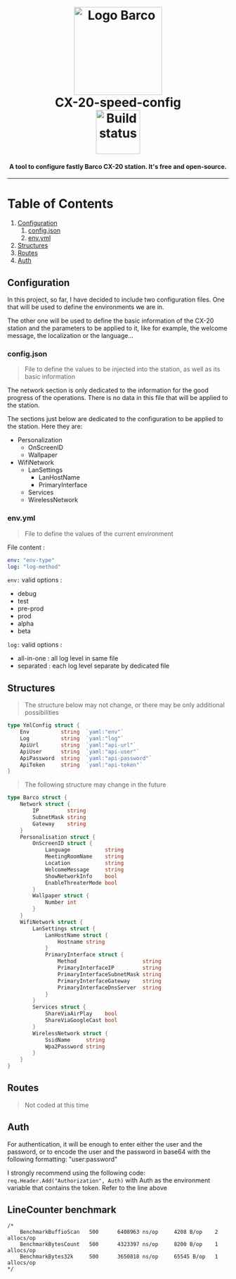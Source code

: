 <h1 align="center">
  <br>
  <a href="https://www.barco.com/en/"><img src="https://www.cap-visio.com/wp-content/uploads/2020/11/Barco-Logo-900x244.png" alt="Logo Barco" width="200"></a>
  <br>
  CX-20-speed-config
  <br>
<a href="#"><img src="https://app.travis-ci.com/Maxoulfou/CX-20-speed-config.svg?branch=main" alt="Build status" width="100"></a>
</h1>

<h4 align="center">A tool to configure fastly Barco CX-20 station. It's free and open-source.</h4>

<hr>

# Table of Contents
1. [Configuration](#configuration)
   1. [config.json](#configjson)
   2. [env.yml](#envyml)
2. [Structures](#structures)
3. [Routes](#routes)
4. [Auth](#auth)


## Configuration

In this project, so far, I have decided to include two configuration files.
One that will be used to define the environments we are in. 

The other one will be used to define the basic information of the CX-20 station and the parameters to be applied to it, 
like for example, the welcome message, the localization or the language...

### config.json

> File to define the values to be injected into the station, as well as its basic information

The network section is only dedicated to the information for the good progress of the operations. There is no data in this file that will be applied to the station.

The sections just below are dedicated to the configuration to be applied to the station. Here they are:
- Personalization
  - OnScreenID
  - Wallpaper
- WifiNetwork
  - LanSettings
    - LanHostName
    - PrimaryInterface
  - Services
  - WirelessNetwork

### env.yml

> File to define the values of the current environment

File content :

```yml
env: "env-type"
log: "log-method"
```

`env:` valid options :
- debug
- test
- pre-prod
- prod
- alpha
- beta

`log:` valid options :
- all-in-one : all log level in same file
- separated : each log level separate by dedicated file

## Structures

> The structure below may not change, or there may be only additional possibilities

```go
type YmlConfig struct {
	Env          string  `yaml:"env"`
	Log          string  `yaml:"log"`
	ApiUrl       string  `yaml:"api-url"`
	ApiUser      string  `yaml:"api-user"`
	ApiPassword  string  `yaml:"api-password"`
	ApiToken     string  `yaml:"api-token"`
}
```

> The following structure may change in the future

```go
type Barco struct {
	Network struct {
		IP         string
		SubnetMask string
		Gateway    string
	}
	Personalisation struct {
		OnScreenID struct {
			Language           string
			MeetingRoomName    string
			Location           string
			WelcomeMessage     string
			ShowNetworkInfo    bool
			EnableThreaterMode bool
		}
		Wallpaper struct {
			Number int
		}
	}
	WifiNetwork struct {
		LanSettings struct {
			LanHostName struct {
				Hostname string
			}
			PrimaryInterface struct {
				Method                     string
				PrimaryInterfaceIP         string
				PrimaryInterfaceSubnetMask string
				PrimaryInterfaceGateway    string
				PrimaryInterfaceDnsServer  string
			}
		}
		Services struct {
			ShareViaAirPlay    bool
			ShareViaGoogleCast bool
		}
		WirelessNetwork struct {
			SsidName     string
			Wpa2Password string
		}
	}
}
```

## Routes

> Not coded at this time

## Auth

For authentication, it will be enough to enter either the user and the password, or to encode the user and the password in base64 with the following formatting: "user:password"

I strongly recommend using the following code: `req.Header.Add("Authorization", Auth)` with Auth as the environment variable that contains the token. Refer to the line above




## LineCounter benchmark

```
/*
	BenchmarkBuffioScan   500      6408963 ns/op     4208 B/op    2 allocs/op
	BenchmarkBytesCount   500      4323397 ns/op     8200 B/op    1 allocs/op
	BenchmarkBytes32k     500      3650818 ns/op     65545 B/op   1 allocs/op
*/
```
